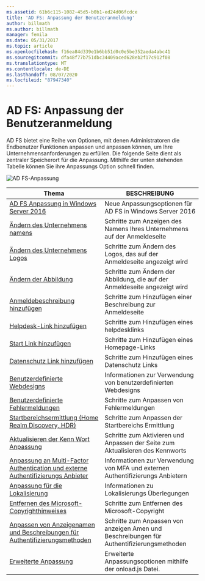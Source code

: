 ```yaml
---
ms.assetid: 61b6c115-1082-45d5-b0b1-ed24d06fcdce
title: 'AD FS: Anpassung der Benutzeranmeldung'
author: billmath
ms.author: billmath
manager: femila
ms.date: 05/31/2017
ms.topic: article
ms.openlocfilehash: f16ea84d339e1b6bb51d0c0e5be352aeda4abc41
ms.sourcegitcommit: dfa48f77b751dbc34409aced628eb2f17c912f08
ms.translationtype: MT
ms.contentlocale: de-DE
ms.lasthandoff: 08/07/2020
ms.locfileid: "87947340"
---
```

# <a name="ad-fs-user-sign-in-customization"></a>AD FS: Anpassung der Benutzeranmeldung


AD FS bietet eine Reihe von Optionen, mit denen Administratoren die Endbenutzer Funktionen anpassen und anpassen können, um Ihre Unternehmensanforderungen zu erfüllen.  Die folgende Seite dient als zentraler Speicherort für die Anpassung.  Mithilfe der unten stehenden Tabelle können Sie ihre Anpassungs Option schnell finden.



![AD FS-Anpassung](media/AD-FS-user-sign-in-customization/ADFS_Blue_Custom2.png)









Thema|BESCHREIBUNG|
-----|-----|
[AD FS Anpassung in Windows Server 2016](./ad-fs-customization-in-windows-server.md)|Neue Anpassungsoptionen für AD FS in Windows Server 2016|
[Ändern des Unternehmens namens](Change-the-company-name-on-the-AD-FS-sign-in-page.md)|Schritte zum Anzeigen des Namens Ihres Unternehmens auf der Anmeldeseite|
[Ändern des Unternehmens Logos](Change-the-company-logo-on-the-AD-FS-sign-in-page.md)|Schritte zum Ändern des Logos, das auf der Anmeldeseite angezeigt wird|
[Ändern der Abbildung](Change-the-illustration-on-the-AD-FS-sign-in-page.md)|Schritte zum Ändern der Abbildung, die auf der Anmeldeseite angezeigt wird|
[Anmeldebeschreibung hinzufügen](Add-sign-in-page-description.md)|Schritte zum Hinzufügen einer Beschreibung zur Anmeldeseite|
[Helpdesk-Link hinzufügen](Add-Help-Desk-Link.md)|Schritte zum Hinzufügen eines helpdesklinks|
[Start Link hinzufügen](Add-Home-Link.md)|Schritte zum Hinzufügen eines Homepage-Links|
[Datenschutz Link hinzufügen](Add-Privacy-Link.md)|Schritte zum Hinzufügen eines Datenschutz Links|
[Benutzerdefinierte Webdesigns](Custom-Web-Themes-in-AD-FS.md)|Informationen zur Verwendung von benutzerdefinierten Webdesigns
[Benutzerdefinierte Fehlermeldungen](Custom-error-messages-for-AD-FS-sign-in-page.md)|Schritte zum Anpassen von Fehlermeldungen
[Startbereichsermittlung (Home Realm Discovery, HDR)](Home-Realm-Discovery-Customization.md)|Schritte zum Anpassen der Startbereichs Ermittlung|
[Aktualisieren der Kenn Wort Anpassung](Update-password-customization.md)|Schritte zum Aktivieren und Anpassen der Seite zum Aktualisieren des Kennworts|
[Anpassung an Multi-Factor Authentication und externe Authentifizierungs Anbieter](Multi-factor-authentication-and-external-auth-providers-customization.md)|Informationen zur Verwendung von MFA und externen Authentifizierungs Anbietern|
[Anpassung für die Lokalisierung](Customization-for-Localization.md)|Informationen zu Lokalisierungs Überlegungen
[Entfernen des Microsoft-Copyrighthinweises](Remove-the-Microsoft-copyright.md)|Schritte zum Entfernen des Microsoft-Copyright
[Anpassen von Anzeigenamen und Beschreibungen für Authentifizierungsmethoden](Customize-the-display-names-and-descriptions-for-authentication-methods.md)|Schritte zum Anpassen von anzeigen Amen und Beschreibungen für Authentifizierungsmethoden
[Erweiterte Anpassung](Advanced-Customization-of-AD-FS-Sign-in-Pages.md)|Erweiterte Anpassungsoptionen mithilfe der onload.js Datei.
